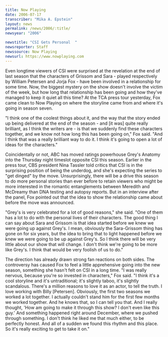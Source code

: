 ```yaml
---
title: Now Playing
date: 2006-07-17
transcriber: "Mika A. Epstein"
layout: news
permalink: /news/2006/:title/
newsyear: "2006"

newstitle: "CSI Gets Personal  "
newsreporter: Staff
newssource: Now Playing
newsurl: https://www.nowplaying.com
---
```


Even longtime viewers of CSI were surprised at the revelation at the end of last season that the characters of Grissom and Sara - played respectively by William Petersen and Jorja Fox - have been involved in a relationship for some time. Now, the biggest mystery on the show doesn't involve the victim of the week, but how long that relationship has been going and how they've managed to keep it quiet all this time? At the TCA press tour yesterday, Fox came clean to Now Playing on where the storyline came from and where it's going in season seven.

"I think one of the coolest things about it, and the way that the story ended up being delivered at the end of the season - and [it was] quite really brilliant, as I think the writers are - is that we suddenly find these characters together, and we know not how long this has been going on," Fox said. "And I think that was a really brilliant way to do it. I think it's going to open a lot of ideas for the characters."

Coincidentally or not, ABC has moved ratings powerhouse Grey's Anatomy into the Thursday night timeslot opposite CSI this season. Earlier in the press tour, CBS president Nina Tassler told critics that CSI is in the surprising position of being the underdog, and she's expecting the series to "get dinged" by the move. Unsurprisingly, there will be a drive this season to do more personal stories than ever before to retain viewers who might be more interested in the romantic entanglements between Meredith and McDreamy than DNA testing and autopsy reports. But in an interview after the panel, Fox pointed out that the idea to show the relationship came about before the move was announced.

"Grey's is very celebrated for a lot of good reasons," she said. "One of them has a lot to do with the personal lives of their characters. The good thing I can say about Sara and Grissom is that idea started before we knew we were going up against Grey's. I mean, obviously the Sara-Grissom thing has gone on for six years, but the idea to bring that to light happened before we knew we were going to be up against Grey's. So I think there will be very little about our show that will change. I don't think we're going to be more like Grey's. I think that would be very foolish of us to do."

The direction has already drawn strong fan reactions on both sides. The controversy has caused Fox to feel a little apprehensive going into the new season, something she hasn't felt on CSI in a long time. "I was really nervous, because you're so invested in characters," Fox said. "I think it's a cool storyline and it's untraditional; it's slightly taboo, it's slightly scandalous. There's a million reasons to love it as an actor, to tell the truth. I love working with Billy [Petersen]. Obviously, the first two seasons we worked a lot together. I actually couldn't stand him for the first few months we worked together. And he knows that, so I can tell you that. And I really thought, 'How am going to make it through this show? I don't even like this guy.' And something happened right around December, where we pushed through something. I don't think he liked me that much either, to be perfectly honest. And all of a sudden we found this rhythm and this place. So it's really exciting to get to take it on."
